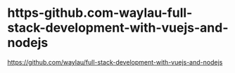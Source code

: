 # https-github.com-waylau-full-stack-development-with-vuejs-and-nodejs
https://github.com/waylau/full-stack-development-with-vuejs-and-nodejs
